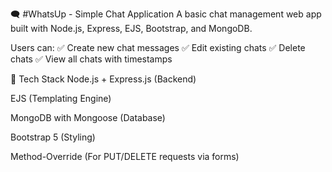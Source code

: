 
🗨️ #WhatsUp - Simple Chat Application
A basic chat management web app built with Node.js, Express, EJS, Bootstrap, and MongoDB.

Users can:
✅ Create new chat messages
✅ Edit existing chats
✅ Delete chats
✅ View all chats with timestamps

🚀 Tech Stack
Node.js + Express.js (Backend)

EJS (Templating Engine)

MongoDB with Mongoose (Database)

Bootstrap 5 (Styling)

Method-Override (For PUT/DELETE requests via forms)

